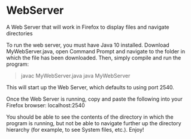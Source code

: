 # WebServer
A Web Server that will work in Firefox to display files and navigate directories

To run the web server, you must have Java 10 installed.  Download MyWebServer.java, open Command Prompt and navigate to the folder in which the file has been downloaded.  Then, simply compile and run the program:

> javac MyWebServer.java
> java MyWebServer

This will start up the Web Server, which defaults to using port 2540.

Once the Web Server is running, copy and paste the following into your Firefox browser:
localhost:2540

You should be able to see the contents of the directory in which the program is running, but not be able to navigate further up the directory hierarchy (for example, to see System files, etc.).  Enjoy!

